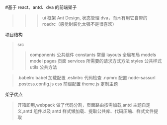 #基于 react、antd、dva 的前端架子

> > > ui 框架 Ant Design,
> > > 状态管理 dva，而木有用它自带的 roadrc（感觉封装化太强不是很喜欢）

项目结构

> src
>
> > components 公共组件
> > constants 常量
> > layouts 全局布局
> > models model
> > pages 页面
> > services 所需要的请求方式方法
> > styles 公共样式
> > utils 公共方法

> .babelrc babel 加载配置
> .eslintrc 代码检查
> .npmrc 配置 node-sassurl
> .postcss.config.js css 前缀配置
> theme.js 定制主题

架子优点

> 开箱即用,webpack 做了代码分割，页面路由按需加载,antd 主题自定义,antd 组件以及 antd 样式懒加载、提取公共库、代码压缩、样式文件提取


